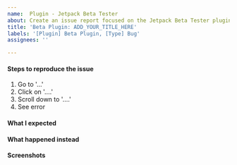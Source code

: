 ```yaml
---
name:  Plugin - Jetpack Beta Tester
about: Create an issue report focused on the Jetpack Beta Tester plugin
title: 'Beta Plugin: ADD_YOUR_TITLE_HERE'
labels: '[Plugin] Beta Plugin, [Type] Bug'
assignees: ''

---
```


<!-- Thanks for contributing!
Pick a clear title (e.g. "Beta Plugin: Fatal error when switching to RC") and proceed. -->

#### Steps to reproduce the issue

1. Go to '...'
2. Click on '....'
3. Scroll down to '....'
4. See error

#### What I expected
<!-- A clear and concise description of what you expected to happen. -->

#### What happened instead


#### Screenshots
<!-- If applicable, add screenshots to help explain the issue. -->

<!--
PLEASE NOTE
- Everything is optional, but try to add as many details as possible.
- If requesting a new feature, explain why you'd like to see it added.
- This issue tracker is not for support. If you have questions about Jetpack, you can [start a new thread in the Jetpack support forums](https://wordpress.org/support/plugin/jetpack#new-post), or [send us an email](http://jetpack.com/contact-support/).
- Do not report potential security vulnerabilities here. For responsible disclosure of security issues and to be eligible for our bug bounty program, please review the [Security Policy guidelines](https://github.com/Automattic/jetpack/security/policy).
-->
